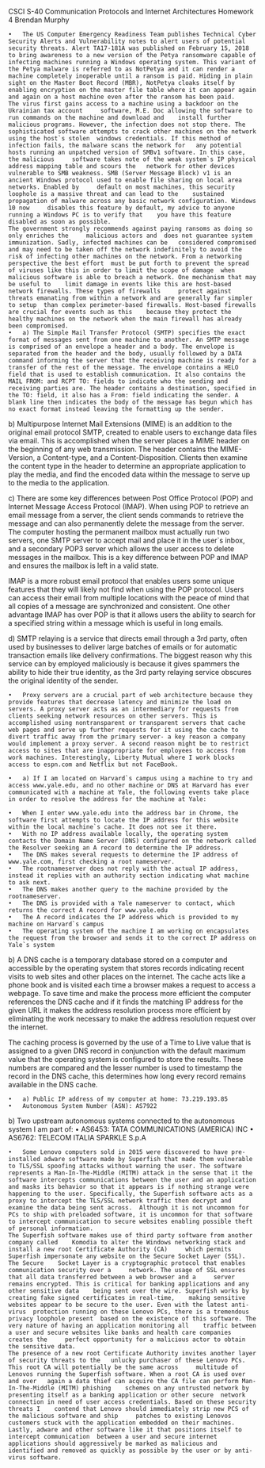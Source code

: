 CSCI S-40 Communication Protocols and Internet ArchitecturesHomework 4Brendan Murphy	•	The US Computer Emergency Readiness Team publishes Technical Cyber Security Alerts and Vulnerability notes to alert users of potential security threats. Alert TA17-181A was published on February 15, 2018 to bring awareness to a new version of the Petya ransomware capable of infecting machines running a Windows operating system. This variant of the Petya malware is referred to as NotPetya and it can render a machine completely inoperable until a ransom is paid. Hiding in plain sight on the Master Boot Record (MBR), NotPetya cloaks itself by enabling encryption on the master file table where it can appear again and again on a host machine even after the ransom has been paid.	The virus first gains access to a machine using a backdoor on the Ukrainian tax account 	software, M.E. Doc allowing the software to run commands on the machine and download and 	install further malicious programs. However, the infection does not stop there. The 	sophisticated software attempts to crack other machines on the network using the host`s stolen 	windows credentials. If this method of infection fails, the malware scans the network for 	any potential hosts running an unpatched version of SMBv1 software. In this case, the malicious 	software takes note of the weak system`s IP physical address mapping table and scours the 	network for other devices vulnerable to SMB weakness. SMB (Server Message Block) v1 is an 	ancient Windows protocol used to enable file sharing on local area networks. Enabled by 	default on most machines, this security loophole is a massive threat and can lead to the 	sustained propagation of malware across any basic network configuration. Windows 10 now 	disables this feature by default, my advice to anyone running a Windows PC is to verify that 	you have this feature disabled as soon as possible.	The government strongly recommends against paying ransoms as doing so only enriches the 	malicious actors and  does not guarantee system immunization. Sadly, infected machines can be 	considered compromised and may need to be taken off the network indefinitely to avoid the 	risk of infecting other machines on the network. From a networking perspective the best effort 	must be put forth to prevent the spread of viruses like this in order to limit the scope of damage 	when malicious software is able to breach a network. One mechanism that may be useful to	limit damage in events like this are host-based network firewalls. These types of firewalls 	protect against 	threats emanating from within a network and are generally far simpler to setup 	than complex perimeter-based firewalls. Host-based firewalls are crucial for events such as this 	because they protect the healthy machines on the network when the main firewall has already 	been compromised.	•	a) The Simple Mail Transfer Protocol (SMTP) specifies the exact format of messages sent from one machine to another. An SMTP message is comprised of an envelope a header and a body. The envelope is separated from the header and the body, usually followed by a DATA command informing the server that the receiving machine is ready for a transfer of the rest of the message. The envelope contains a HELO field that is used to establish communication. It also contains the MAIL FROM: and RCPT TO: fields to indicate who the sending and receiving parties are. The header contains a destination, specified in the TO: field, it also has a From: field indicating the sender. A blank line then indicates the body of the message has begun which has no exact format instead leaving the formatting up the sender.b) Multipurpose Internet Mail Extensions (MIME) is an addition to the original email protocol SMTP, created to enable users to exchange data files via email. This is accomplished when the server places a MIME header on the beginning of any web transmission. The header contains the MIME-Version, a Content-type, and a Content-Disposition. Clients then examine the content type in the header to determine an appropriate application to play the media, and find the encoded data within the message to serve up to the media to the application.c) There are some key differences between Post Office Protocol (POP) and Internet Message Access Protocol (IMAP). When using POP to retrieve an email message from a server, the client sends commands to retrieve the message and can also permanently delete the message from the server. The computer hosting the permanent mailbox must actually run two servers, one SMTP server to accept mail and place it in the user`s inbox, and a secondary POP3 server which allows the user access to delete messages in the mailbox. This is a key difference between POP and IMAP and ensures the mailbox is left in a valid state.IMAP is a more robust email protocol that enables users some unique features that they will likely not find when using the POP protocol. Users can access their email from multiple locations with the peace of mind that all copies of a message are synchronized and consistent. One other advantage IMAP has over POP is that it allows users the ability to search for a specified string within a message which is useful in long emails.d) SMTP relaying is a service that directs email through a 3rd party, often used by businesses to deliver large batches of emails or for automatic transaction emails like delivery confirmations. The biggest reason why this service can by employed maliciously is because it gives spammers the ability to hide their true identity, as the 3rd party relaying service obscures the original identity of the sender.	•	Proxy servers are a crucial part of web architecture because they provide features that decrease latency and minimize the load on servers. A proxy server acts as an intermediary for requests from clients seeking network resources on other servers. This is accomplished using nontransparent or transparent servers that cache web pages and serve up further requests for it using the cache to divert traffic away from the primary server- a key reason a company would implement a proxy server. A second reason might be to restrict access to sites that are inappropriate for employees to access from work machines. Interestingly, Liberty Mutual where I work blocks access to espn.com and Netflix but not FaceBook. 	•	a) If I am located on Harvard`s campus using a machine to try and access www.yale.edu, and no other machine or DNS at Harvard has ever communicated with a machine at Yale, the following events take place in order to resolve the address for the machine at Yale:	•	When I enter www.yale.edu into the address bar in Chrome, the software first attempts to locate the IP address for this website within the local machine`s cache. It does not see it there.	•	With no IP address available locally, the operating system contacts the Domain Name Server (DNS) configured on the network called the Resolver seeking an A record to determine the IP address.	•	The DNS makes several requests to determine the IP address of www.yale.com, first checking a root nameserver.	•	The rootnameserver does not reply with the actual IP address, instead it replies with an authority section indicating what machine to ask next.	•	The DNS makes another query to the machine provided by the rootnameserver.	•	The DNS is provided with a Yale nameserver to contact, which returns the correct A record for www.yale.edu	•	The A record indicates the IP address which is provided to my machine on Harvard`s campus	•	The operating system of the machine I am working on encapsulates the request from the browser and sends it to the correct IP address on Yale`s systemb) A DNS cache is a temporary database stored on a computer and accessible by the operating system that stores records indicating recent visits to web sites and other places on the internet. The cache acts like a phone book and is visited each time a browser makes a request to access a webpage. To save time and make the process more efficient the computer references the DNS cache and if it finds the matching IP address for the given URL it makes the address resolution process more efficient by eliminating the work necessary to make the address resolution request over the internet.The caching process is governed by the use of a Time to Live value that is assigned to a given DNS record in conjunction with the default maximum value that the operating system is configured to store the results. These numbers are compared and the lesser number is used to timestamp the record in the DNS cache, this determines how long every record remains available in the DNS cache.	•	a) Public IP address of my computer at home: 73.219.193.85	•	Autonomous System Number (ASN): AS7922b) Two upstream autonomous systems connected to the autonomous system I am part of:	•	AS6453: TATA COMMUNICATIONS (AMERICA) INC	•	AS6762: TELECOM ITALIA SPARKLE S.p.A	•	Some Lenovo computers sold in 2015 were discovered to have pre-installed adware software made by Superfish that made them vulnerable to TLS/SSL spoofing attacks without warning the user. The software represents a Man-In-The-Middle (MITM) attack in the sense that it the software intercepts communications between the user and an application and masks its behavior so that it appears is if nothing strange were happening to the user. Specifically, the Superfish software acts as a proxy to intercept the TLS/SSL network traffic then decrypt and examine the data being sent across.  Although it is not uncommon for PCs to ship with preloaded software, it is uncommon for that software to intercept communication to secure websites enabling possible theft of personal information.	The Superfish software makes use of third party software from another company called 	Komodia to alter the Windows networking stack and install a new root Certificate Authority (CA) 	which permits Superfish impersonate any website on the Secure Socket Layer (SSL). The Secure 	Socket Layer is a cryptographic protocol that enables communication security over a 	network. The usage of SSL ensures that all data transferred between a web browser and a 	server remains encrypted. This is critical for banking applications and any other sensitive data 	being sent over the wire. Superfish works by creating fake signed certificates in real-time, 	making sensitive websites appear to be secure to the user. Even with the latest anti-virus 	protection running on these Lenovo PCs, there is a tremendous privacy loophole present 	based on the existence of this software. The very nature of having an application monitoring all 	traffic between a user and secure websites like banks and health care companies creates the 	perfect opportunity for a malicious actor to obtain the sensitive data.	The presence of a new root Certificate Authority invites another layer of security threats to the 	unlucky purchaser of these Lenovo PCs. This root CA will potentially be the same across 	multitude of Lenovos running the Superfish software. When a root CA is used over and over 	again a data thief can acquire the CA file can perform Man-In-The-Middle (MITM) phishing 	schemes on any untrusted network by presenting itself as a banking application or other secure 	network connection in need of user access credentials. Based on these security threats I 	contend that Lenovo should immediately strip new PCS of the malicious software and ship 	patches to existing Lenovos customers stuck with the application embedded on their machines. 	Lastly, adware and other software like it that positions itself to intercept communication 	between a user and secure internet applications should aggressively be marked as malicious and 	identified and removed as quickly as possible by the user or by anti-virus software.	
